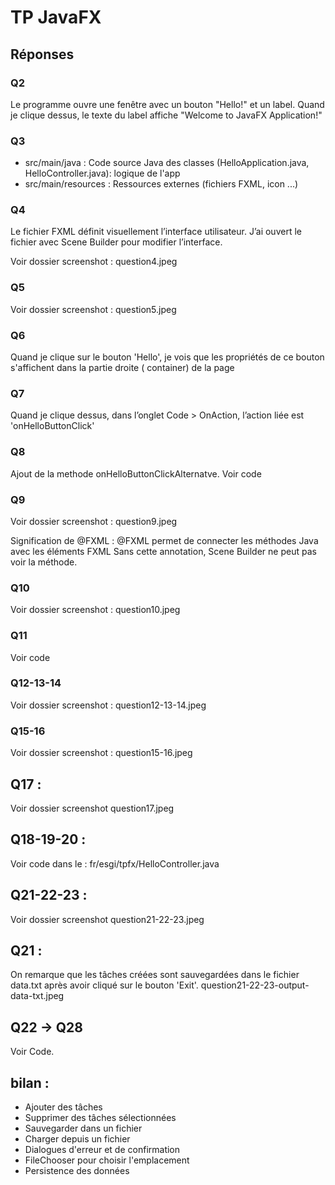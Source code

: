 # TP JavaFX

## Réponses

### Q2

Le programme ouvre une fenêtre avec un bouton "Hello!" et un label.
Quand je clique dessus, le texte du label affiche "Welcome to JavaFX Application!"

### Q3

- src/main/java : Code source Java des classes (HelloApplication.java, HelloController.java): logique de l'app
- src/main/resources : Ressources externes (fichiers FXML, icon ...)

### Q4
Le fichier FXML définit visuellement l’interface utilisateur.
J’ai ouvert le fichier avec Scene Builder pour modifier l’interface.

Voir dossier screenshot :
question4.jpeg

### Q5
Voir dossier screenshot :
question5.jpeg


### Q6
Quand je clique sur le bouton 'Hello', je vois que les propriétés de ce bouton s'affichent dans la partie droite ( container) de la page


### Q7
Quand je clique dessus, dans l’onglet Code > OnAction, l’action liée est 'onHelloButtonClick'


### Q8
Ajout de la methode onHelloButtonClickAlternatve.
Voir code


### Q9
Voir dossier screenshot :
question9.jpeg

Signification de @FXML :
@FXML permet de connecter les méthodes Java avec les éléments FXML
Sans cette annotation, Scene Builder ne peut pas voir la méthode.

### Q10
Voir dossier screenshot :
question10.jpeg


### Q11
Voir code


### Q12-13-14
Voir dossier screenshot :
question12-13-14.jpeg


### Q15-16
Voir dossier screenshot :
question15-16.jpeg

## Q17 :
Voir dossier screenshot
question17.jpeg


## Q18-19-20 :
Voir code dans le :
fr/esgi/tpfx/HelloController.java


## Q21-22-23 :
Voir dossier screenshot
question21-22-23.jpeg


## Q21 :
On remarque que les tâches créées sont sauvegardées dans le fichier data.txt après avoir cliqué sur le bouton 'Exit'.
question21-22-23-output-data-txt.jpeg

## Q22 -> Q28
Voir Code.



## bilan :

-  Ajouter des tâches
-  Supprimer des tâches sélectionnées
-  Sauvegarder dans un fichier
-  Charger depuis un fichier
-  Dialogues d'erreur et de confirmation
-  FileChooser pour choisir l'emplacement
-  Persistence des données
